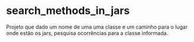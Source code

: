 # search_methods_in_jars
Projeto que dado um nome de uma uma classe e um caminho para o lugar onde estão os jars, pesquisa ocorrências para a classe informada.
